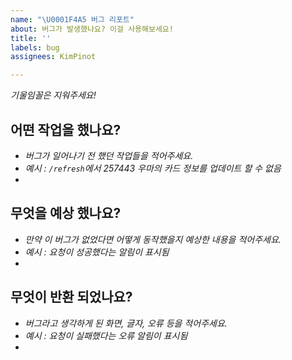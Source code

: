```yaml
---
name: "\U0001F4A5 버그 리포트"
about: 버그가 발생했나요? 이걸 사용해보세요!
title: ''
labels: bug
assignees: KimPinot

---
```


_기울임꼴은 지워주세요!_

## **어떤 작업을 했나요?**
* _버그가 일어나기 전 했던 작업들을 적어주세요._
* _예시 : `/refresh`에서 257443 우마의 카드 정보를 업데이트 할 수 없음_
* 

## **무엇을 예상 했나요?**
* _만약 이 버그가 없었다면 어떻게 동작했을지 예상한 내용을 적어주세요._
* _예시 : 요청이 성공했다는 알림이 표시됨_
* 

## **무엇이 반환 되었나요?**
* _버그라고 생각하게 된 화면, 글자, 오류 등을 적어주세요._
* _예시 : 요청이 실패했다는 오류 알림이 표시됨_
*
